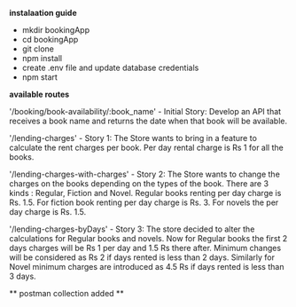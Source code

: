 **instalaation guide**

  - mkdir bookingApp
  - cd bookingApp
  - git clone <remote-url>
  - npm install
  - create .env file and update database credentials
  - npm start

**available routes**

  '/booking/book-availability/:book_name' - Initial Story: Develop an API that receives a book name and returns the date when that book will be available.

  '/lending-charges' - Story 1: The Store wants to bring in a feature to calculate the rent charges per book. Per day rental charge is Rs 1 for all the books.

  '/lending-charges-with-charges' - Story 2: The Store wants to change the charges on the books depending on the types of the book. There are 3 kinds : Regular, Fiction and Novel. Regular books renting per day charge is Rs. 1.5. For fiction book     renting per day charge is Rs. 3. For novels the per day charge is Rs. 1.5.

  '/lending-charges-byDays' - Story 3: The store decided to alter the calculations for Regular books and novels. Now for Regular books the first 2 days charges will be Rs 1 per day and 1.5 Rs there after. Minimum changes will be considered as Rs 2 if days rented is less than 2 days. Similarly for Novel minimum charges are introduced as 4.5 Rs if days rented is less than 3 days.

** postman collection added **